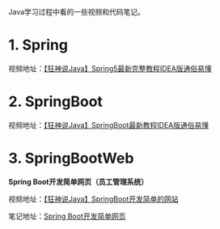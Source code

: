 Java学习过程中看的一些视频和代码笔记。

# 1. Spring

视频地址：[【狂神说Java】Spring5最新完整教程IDEA版通俗易懂](https://www.bilibili.com/video/BV1WE411d7Dv?from=search&seid=10874099015421652957&spm_id_from=333.337.0.0)

# 2. SpringBoot

视频地址：[【狂神说Java】SpringBoot最新教程IDEA版通俗易懂](https://www.bilibili.com/video/BV1PE411i7CV?from=search&seid=673203727658245324&spm_id_from=333.337.0.0)

# 3. SpringBootWeb

**Spring Boot开发简单网页（员工管理系统）**

视频地址：[【狂神说Java】SpringBoot开发简单的网站](https://www.bilibili.com/video/BV19E411v7Ty?spm_id_from=333.999.0.0)

笔记地址：[Spring Boot开发简单网页](https://blog.csdn.net/weixin_43901865/article/details/116596476)
